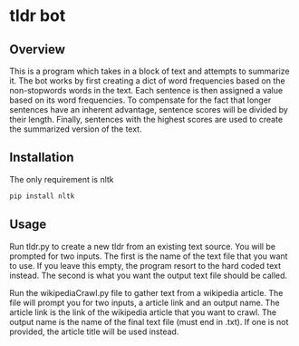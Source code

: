 # tldr bot

## Overview
This is a program which takes in a block of text and attempts to summarize it. The bot works by first creating a dict of word frequencies based on the non-stopwords words in the text. Each sentence is then assigned a value based on its word frequencies. To compensate for the fact that longer sentences have an inherent advantage, sentence scores will be divided by their length. Finally, sentences with the highest scores are used to create the summarized version of the text.

## Installation

The only requirement is nltk

```bash
pip install nltk
```

## Usage

Run tldr.py to create a new tldr from an existing text source. You will be prompted for two inputs. The first is the name of the text file that you want to use. If you leave this empty, the program resort to the hard coded text instead. The second is what you want the output text file should be called. 

Run the wikipediaCrawl.py file to gather text from a wikipedia article. The file will prompt you for two inputs, a article link and an output name. The article link is the link of the wikipedia article that you want to crawl. The output name is the name of the final text file (must end in .txt). If one is not provided, the article title will be used instead.
